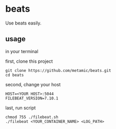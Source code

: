 # beats

Use beats easily.


## usage

in your terminal

first, clone this project

```
git clone https://github.com/metamic/beats.git
cd beats
```

second, change your host
```
HOST=<YOUR HOST>:5044
FILEBEAT_VERSION=7.10.1 
```

last, run script

```
chmod 755 ./filebeat.sh
./filebeat <YOUR_CONTAINER_NAME> <LOG_PATH>
```